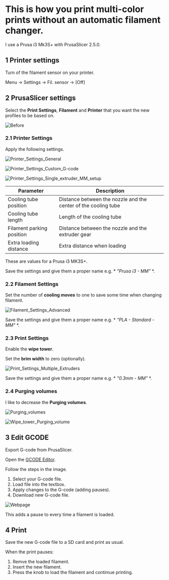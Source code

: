 # This is how you print multi-color prints without an automatic filament changer.

I use a Prusa i3 Mk3S+ with PrusaSlicer 2.5.0.

## 1 Printer settings

Turn of the filament sensor on your printer.

Menu -> Settings -> Fil. sensor -> [Off]

## 2 PrusaSlicer settings

Select the **Print Settings**, **Filament** and **Printer** that you want the new profiles to be based on.

![Before](https://user-images.githubusercontent.com/71500391/227737885-51774879-1ed2-42fc-b0ca-dfc7285b26a1.jpg)

### 2.1 Printer Settings

Apply the following settings.

![Printer_Settings_General](https://user-images.githubusercontent.com/71500391/227709417-6e402787-df2d-42ba-92cf-1a52b5e91934.jpg)

![Printer_Settings_Custom_G-code](https://user-images.githubusercontent.com/71500391/227722368-93772a4b-0c29-43a8-af59-026e0be51057.jpg)

![Printer_Settings_Single_extruder_MM_setup](https://user-images.githubusercontent.com/71500391/227709421-16a973a2-9c48-459f-9f8e-43d224922f0c.jpg)

| Parameter    | Description |
|---------------------------|-----------------------------------------------------------------|
| Cooling tube position     | Distance between the nozzle and the center of the cooling tube  |
| Cooling tube length       | Length of the cooling tube                                      |
| Filament parking position | Distance between the nozzle and the extruder gear               |
| Extra loading distance    | Extra distance when loading                                     |

These are values for a Prusa i3 MK3S+.

Save the settings and give them a proper name e.g. * *"Prusa i3 - MM"* *.

### 2.2 Filament Settings

Set the number of **cooling moves** to one to save some time when changing filament.

![Filament_Settings_Advanced](https://user-images.githubusercontent.com/71500391/227709424-c2be0685-fb07-46f0-8ebf-758213c5f8c9.jpg)

Save the settings and give them a proper name e.g. * *"PLA - Standard - MM"* *.

### 2.3 Print Settings

Enable the **wipe tower**.

Set the **brim width** to zero (optionally).

![Print_Settings_Multiple_Extruders](https://user-images.githubusercontent.com/71500391/227709430-fad606d9-d1a2-4a37-895d-4b01bc57eac9.jpg)

Save the settings and give them a proper name e.g. * *"0.3mm - MM"* *.

### 2.4 Purging volumes

I like to decrease the **Purging volumes**.

![Purging_volumes](https://user-images.githubusercontent.com/71500391/227714090-ff16dcd9-2dd5-49d7-bfa2-5c223859eb3b.png)

![Wipe_tower_Purging_volume](https://user-images.githubusercontent.com/71500391/227714049-1e14c109-95c7-41c8-bf69-9d80a2d3f3c5.jpg)

## 3 Edit GCODE

Export G-code from PrusaSlicer.

Open the [GCODE Editor](https://dave2ooo.github.io/MM_GCODE/).

Follow the steps in the image.
1. Select your G-code file.
2. Load file into the textbox.
3. Apply changes to the G-code (adding pauses).
4. Download new G-code file.

![Webpage](https://user-images.githubusercontent.com/71500391/227739678-4bbb0aee-7574-4e4a-a0a1-d39bd8da92a9.png)

This adds a pause to every time a filament is loaded.

## 4 Print

Save the new G-code file to a SD card and print as usual.

When the print pauses:
1. Remve the loaded filament.
2. Insert the new filament.
3. Press the knob to load the filament and contimue printing.

